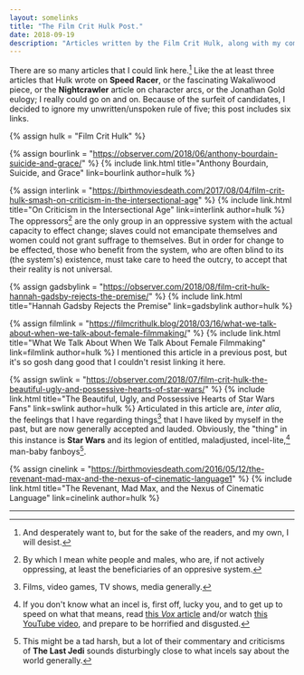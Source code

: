 ```yaml
---
layout: somelinks
title: "The Film Crit Hulk Post."
date: 2018-09-19
description: "Articles written by the Film Crit Hulk, along with my commentary."
---
```


There are so many articles that I could link here.[^1]
Like the at least three articles that Hulk wrote on __Speed Racer__, or the fascinating Wakaliwood piece, or the __Nightcrawler__ article on character arcs, or the Jonathan Gold eulogy; I really could go on and on.
Because of the surfeit of candidates, I decided to ignore my unwritten/unspoken rule of five; this post includes six links.

{% assign hulk = "Film Crit Hulk" %}

{% assign bourlink = "https://observer.com/2018/06/anthony-bourdain-suicide-and-grace/" %}
{% include link.html title="Anthony Bourdain, Suicide, and Grace" link=bourlink author=hulk %}
<p></p>

{% assign interlink = "https://birthmoviesdeath.com/2017/08/04/film-crit-hulk-smash-on-criticism-in-the-intersectional-age" %}
{% include link.html title="On Criticism in the Intersectional Age" link=interlink author=hulk %}
The oppressors[^5] are the only group in an oppressive system with the actual capacity to effect change; slaves could not emancipate themselves and women could not grant suffrage to themselves.
But in order for change to be effected, those who benefit from the system, who are often blind to its (the system's) existence, must take care to heed the outcry, to accept that their reality is not universal.

{% assign gadsbylink = "https://observer.com/2018/08/film-crit-hulk-hannah-gadsby-rejects-the-premise/" %}
{% include link.html title="Hannah Gadsby Rejects the Premise" link=gadsbylink author=hulk %}
<p></p>

{% assign filmlink = "https://filmcrithulk.blog/2018/03/16/what-we-talk-about-when-we-talk-about-female-filmmaking/" %}
{% include link.html title="What We Talk About When We Talk About Female Filmmaking" link=filmlink author=hulk %}
I mentioned this article in a previous post, but it's so gosh dang good that I couldn't resist linking it here.

{% assign swlink = "https://observer.com/2018/07/film-crit-hulk-the-beautiful-ugly-and-possessive-hearts-of-star-wars/" %}
{% include link.html title="The Beautiful, Ugly, and Possessive Hearts of Star Wars Fans" link=swlink author=hulk %}
Articulated in this article are, _inter alia_, the feelings that I have regarding things[^2] that I have liked by myself in the past, but are now generally accepted and lauded.
Obviously, the "thing" in this instance is __Star Wars__ and its legion of entitled, maladjusted, incel-lite,[^3] man-baby fanboys[^4].

{% assign cinelink = "https://birthmoviesdeath.com/2016/05/12/the-revenant-mad-max-and-the-nexus-of-cinematic-language1" %}
{% include link.html title="The Revenant, Mad Max, and the Nexus of Cinematic Language" link=cinelink author=hulk %}
<p></p>

<hr class="footsep">

[^1]: And desperately want to, but for the sake of the readers, and my own, I will desist.
[^2]: Films, video games, TV shows, media generally.
[^3]: If you don't know what an incel is, first off, lucky you, and to get up to speed on what that means, read [this _Vox_ article](https://www.vox.com/world/2018/4/25/17277496/incel-toronto-attack-alek-minassian) and/or watch [this YouTube video](https://www.youtube.com/watch?v=f-gX0spJpa0), and prepare to be horrified and disgusted.
[^4]: This might be a tad harsh, but a lot of their commentary and criticisms of __The Last Jedi__ sounds disturbingly close to what incels say about the world generally.
[^5]: By which I mean white people and males, who are, if not actively oppressing, at least the beneficiaries of an oppresive system.
